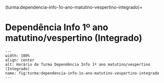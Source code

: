 (turma:dependencia-info-1o-ano-matutino-vespertino-integrado)=

# Dependência Info 1º ano matutino/vespertino (Integrado)

```{figure} ../_static/img/turma/dependencia-info-1o-ano-matutino-vespertino-integrado.png
---
width: 100%
align: center
alt: Horário de Turma Dependência Info 1º ano matutino/vespertino (Integrado)
name: fig:turma:dependencia-info-1o-ano-matutino-vespertino-integrado
---
```

